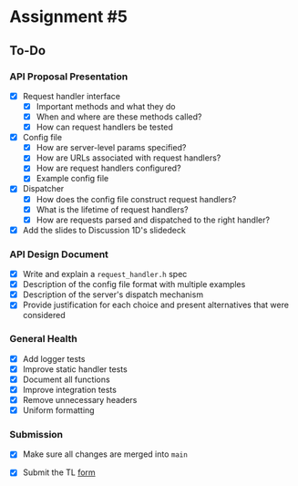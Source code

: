 # Assignment #5

## To-Do

### API Proposal Presentation

- [x] Request handler interface
  - [x] Important methods and what they do
  - [x] When and where are these methods called?
  - [x] How can request handlers be tested
- [x] Config file
  - [x] How are server-level params specified?
  - [x] How are URLs associated with request handlers?
  - [x] How are request handlers configured?
  - [x] Example config file
- [x] Dispatcher
  - [x] How does the config file construct request handlers?
  - [x] What is the lifetime of request handlers?
  - [x] How are requests parsed and dispatched to the right handler?
- [x] Add the slides to Discussion 1D's slidedeck

### API Design Document

- [x] Write and explain a `request_handler.h` spec
- [x] Description of the config file format with multiple examples
- [x] Description of the server's dispatch mechanism
- [x] Provide justification for each choice and present alternatives that were considered

### General Health

- [x] Add logger tests
- [x] Improve static handler tests
- [x] Document all functions
- [x] Improve integration tests
- [x] Remove unnecessary headers
- [x] Uniform formatting

### Submission

- [x] Make sure all changes are merged into `main`
- [x] Submit the TL [form](https://docs.google.com/forms/d/e/1FAIpQLScAh5mFo-L5O6wre6tpnJMS2BptVcimqS_B7TBi9GjmP4CqWQ/viewform)


